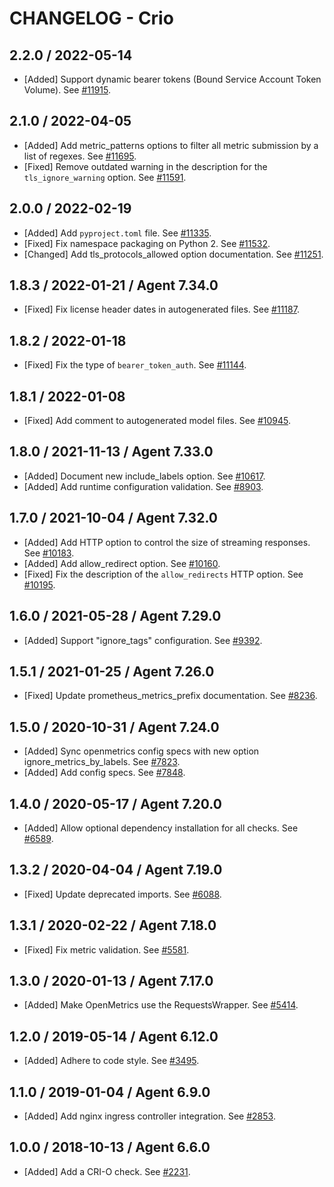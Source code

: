 # CHANGELOG - Crio

## 2.2.0 / 2022-05-14

* [Added] Support dynamic bearer tokens (Bound Service Account Token Volume). See [#11915](https://github.com/DataDog/integrations-core/pull/11915).

## 2.1.0 / 2022-04-05

* [Added] Add metric_patterns options to filter all metric submission by a list of regexes. See [#11695](https://github.com/DataDog/integrations-core/pull/11695).
* [Fixed] Remove outdated warning in the description for the `tls_ignore_warning` option. See [#11591](https://github.com/DataDog/integrations-core/pull/11591).

## 2.0.0 / 2022-02-19

* [Added] Add `pyproject.toml` file. See [#11335](https://github.com/DataDog/integrations-core/pull/11335).
* [Fixed] Fix namespace packaging on Python 2. See [#11532](https://github.com/DataDog/integrations-core/pull/11532).
* [Changed] Add tls_protocols_allowed option documentation. See [#11251](https://github.com/DataDog/integrations-core/pull/11251).

## 1.8.3 / 2022-01-21 / Agent 7.34.0

* [Fixed] Fix license header dates in autogenerated files. See [#11187](https://github.com/DataDog/integrations-core/pull/11187).

## 1.8.2 / 2022-01-18

* [Fixed] Fix the type of `bearer_token_auth`. See [#11144](https://github.com/DataDog/integrations-core/pull/11144).

## 1.8.1 / 2022-01-08

* [Fixed] Add comment to autogenerated model files. See [#10945](https://github.com/DataDog/integrations-core/pull/10945).

## 1.8.0 / 2021-11-13 / Agent 7.33.0

* [Added] Document new include_labels option. See [#10617](https://github.com/DataDog/integrations-core/pull/10617).
* [Added] Add runtime configuration validation. See [#8903](https://github.com/DataDog/integrations-core/pull/8903).

## 1.7.0 / 2021-10-04 / Agent 7.32.0

* [Added] Add HTTP option to control the size of streaming responses. See [#10183](https://github.com/DataDog/integrations-core/pull/10183).
* [Added] Add allow_redirect option. See [#10160](https://github.com/DataDog/integrations-core/pull/10160).
* [Fixed] Fix the description of the `allow_redirects` HTTP option. See [#10195](https://github.com/DataDog/integrations-core/pull/10195).

## 1.6.0 / 2021-05-28 / Agent 7.29.0

* [Added] Support "ignore_tags" configuration. See [#9392](https://github.com/DataDog/integrations-core/pull/9392).

## 1.5.1 / 2021-01-25 / Agent 7.26.0

* [Fixed] Update prometheus_metrics_prefix documentation. See [#8236](https://github.com/DataDog/integrations-core/pull/8236).

## 1.5.0 / 2020-10-31 / Agent 7.24.0

* [Added] Sync openmetrics config specs with new option ignore_metrics_by_labels. See [#7823](https://github.com/DataDog/integrations-core/pull/7823).
* [Added] Add config specs. See [#7848](https://github.com/DataDog/integrations-core/pull/7848).

## 1.4.0 / 2020-05-17 / Agent 7.20.0

* [Added] Allow optional dependency installation for all checks. See [#6589](https://github.com/DataDog/integrations-core/pull/6589).

## 1.3.2 / 2020-04-04 / Agent 7.19.0

* [Fixed] Update deprecated imports. See [#6088](https://github.com/DataDog/integrations-core/pull/6088).

## 1.3.1 / 2020-02-22 / Agent 7.18.0

* [Fixed] Fix metric validation. See [#5581](https://github.com/DataDog/integrations-core/pull/5581).

## 1.3.0 / 2020-01-13 / Agent 7.17.0

* [Added] Make OpenMetrics use the RequestsWrapper. See [#5414](https://github.com/DataDog/integrations-core/pull/5414).

## 1.2.0 / 2019-05-14 / Agent 6.12.0

* [Added] Adhere to code style. See [#3495](https://github.com/DataDog/integrations-core/pull/3495).

## 1.1.0 / 2019-01-04 / Agent 6.9.0

* [Added] Add nginx ingress controller integration. See [#2853][1].

## 1.0.0 / 2018-10-13 / Agent 6.6.0

* [Added] Add a CRI-O check. See [#2231][2].

[1]: https://github.com/DataDog/integrations-core/pull/2853
[2]: https://github.com/DataDog/integrations-core/pull/2231
